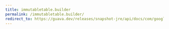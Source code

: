 ```yaml
---
title: immutabletable.builder
permalink: /immutabletable.builder/
redirect_to: https://guava.dev/releases/snapshot-jre/api/docs/com/google/common/collect/ImmutableTable.Builder.html
---
```

